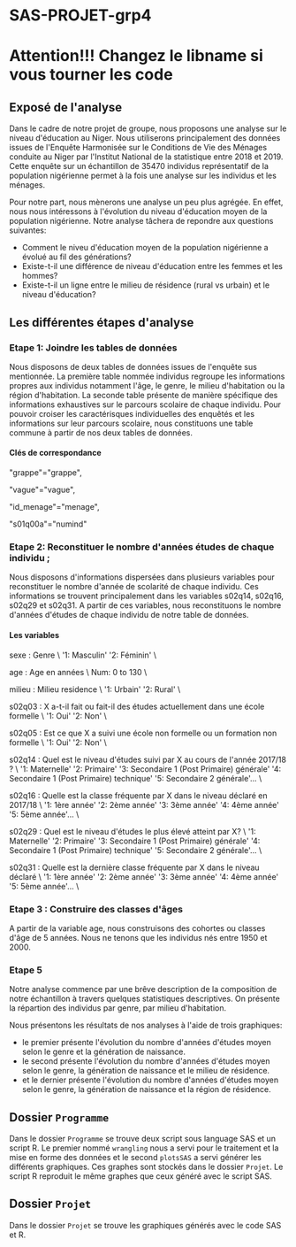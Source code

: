 # SAS-PROJET-grp4

# Attention!!! Changez le libname si vous tourner les code

## Exposé de l'analyse

Dans le cadre de notre projet de groupe, nous proposons une analyse sur le niveau d'éducation au Niger.
Nous utiliserons principalement des données issues de l'Enquête Harmonisée sur le Conditions de Vie des 
Ménages conduite au Niger par l'Institut National de la statistique entre 2018 et 2019.
Cette enquête sur un échantillon de 35470 individus représentatif de la population nigérienne permet à la fois une analyse sur les individus et les ménages. 

Pour notre part, nous mènerons une analyse un peu plus agrégée. En effet, nous nous intéressons à l'évolution du niveau d'éducation moyen de la population nigérienne.
Notre analyse tâchera de repondre aux questions suivantes:
* Comment le niveu d'éducation moyen de la population nigérienne a évolué au fil des générations?
* Existe-t-il une différence de niveau d'éducation entre les femmes et les hommes?
* Existe-t-il un ligne entre le milieu de résidence (rural vs urbain) et le niveau d'éducation?


## Les différentes étapes d'analyse

### Etape 1: Joindre les tables de données
Nous disposons de deux tables de données issues de l'enquête sus mentionnée. 
La première table nommée individus regroupe les informations propres aux individus notamment l'âge, le genre, le milieu d'habitation ou la région d'habitation.
La seconde table présente de manière spécifique des informations exhaustives sur le parcours scolaire de chaque individu.
Pour pouvoir croiser les caractérisques individuelles des enquêtés et les informations sur leur parcours scolaire, nous constituons une table commune à partir de nos deux tables de données.

#### Clés de correspondance 

"grappe"="grappe",

"vague"="vague",

 "id_menage"="menage",
 
 "s01q00a"="numind"

### Etape 2: Reconstituer le nombre d'années études de chaque individu ; 
Nous disposons d'informations dispersées dans plusieurs variables pour reconstituer le nombre d'année de scolarité de chaque individu. Ces informations se trouvent principalement dans les variables s02q14, s02q16, s02q29 et s02q31. A partir de ces variables, nous reconstituons le nombre d'années d'études de chaque individu de notre table de données.

#### Les variables

sexe : Genre  \\ '1: Masculin' '2: Féminin' \\ 

age : Age en années \\ Num: 0 to 130 \\ 

milieu : Milieu residence \\ '1: Urbain' '2: Rural' \\ 

s02q03 : X a-t-il fait ou fait-il des études actuellement dans une école formelle \\ '1: Oui' '2: Non' \\ 

s02q05 : Est ce que X a suivi une école non formelle ou un formation non formelle 
\\ '1: Oui' '2: Non' \\ 

s02q14 : Quel est le niveau d'études suivi par X au cours de l'année 2017/18 ? \\ '1: Maternelle' '2: Primaire' '3: Secondaire 1  (Post Primaire) générale' '4: Secondaire 1  (Post Primaire) technique' '5: Secondaire 2 générale'... \\ 

s02q16 : Quelle est la classe fréquente par X dans le niveau déclaré en 2017/18 \\ '1: 1ère année' '2: 2ème année' '3: 3ème année' '4: 4ème année' '5: 5ème année'... \\ 

s02q29 : Quel est le niveau d'études le plus élevé atteint par X? \\ '1: Maternelle' '2: Primaire' '3: Secondaire 1  (Post Primaire) générale' '4: Secondaire 1  (Post Primaire) technique' '5: Secondaire 2 générale'... \\ 

s02q31 : Quelle est la dernière classe fréquente par X  dans le niveau déclaré \\ '1: 1ère année' '2: 2ème année' '3: 3ème année' '4: 4ème année' '5: 5ème année'... \\ 


### Etape 3 : Construire des classes d'âges
A partir de la variable age, nous construisons des cohortes ou classes d'âge de 5 années. Nous ne tenons que les individus nés entre 1950 et 2000.

### Etape 5
Notre analyse commence par une brêve description de la composition de notre échantillon à travers quelques statistiques descriptives. On présente la répartion des individus par genre, par milieu d'habitation.

Nous présentons les résultats de nos analyses à l'aide de trois graphiques:
* le premier présente l'évolution du nombre d'années d'études moyen selon le genre et la génération de naissance.
* le second présente l'évolution du nombre d'années d'études moyen selon le genre, la génération de naissance et le milieu de résidence.
* et le dernier présente l'évolution du nombre d'années d'études moyen selon le genre, la génération de naissance et la région de résidence.




## Dossier `Programme`

Dans le dossier `Programme` se trouve deux script sous language SAS et un script R. Le premier nommé `wrangling` nous a servi pour le traitement et la mise en forme des données et le second `plotsSAS` a servi générer les différents graphiques. Ces graphes sont stockés dans le dossier `Projet`. Le script R reproduit le même graphes que ceux généré avec le script SAS.

## Dossier `Projet`

Dans le dossier `Projet` se trouve les graphiques générés avec le code SAS et R.
